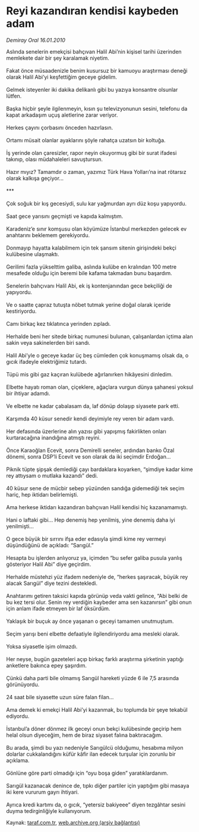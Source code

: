 # Reyi kazandıran kendisi kaybeden adam

*Demiray Oral 16.01.2010*

<div class="yazi">Aslında senelerin emekçisi bahçıvan Halil Abi’nin kişisel tarihi üzerinden memlekete dair bir şey karalamak niyetim. <br/><br/>Fakat önce müsaadenizle benim kusursuz bir kamuoyu araştırması deneği olarak Halil Abi’yi keşfettiğim geceye gidelim. <br/><br/>Gelmek isteyenler iki dakika delikanlı gibi bu yazıya konsantre olsunlar lütfen. <br/><br/>Başka hiçbir şeyle ilgilenmeyin, kısın şu televizyonunun sesini, telefonu da kapat arkadaşım uçuş aletlerine zarar veriyor. <br/><br/>Herkes çayını çorbasını önceden hazırlasın. <br/><br/>Ortamı müsait olanlar ayaklarını şöyle rahatça uzatsın bir koltuğa. <br/><br/>İş yerinde olan çaresizler, rapor neyin okuyormuş gibi bir surat ifadesi takınıp, olası müdahaleleri savuştursun. <br/><br/>Hazır mıyız? Tamamdır o zaman, yazımız Türk Hava Yolları’na inat rötarsız olarak kalkışa geçiyor... <br/><br/>*** <br/><br/>Çok soğuk bir kış gecesiydi, sulu kar yağmurdan ayrı düz koşu yapıyordu. <br/><br/>Saat gece yarısını geçmişti ve kapıda kalmıştım. <br/><br/>Karadeniz’e sınır komşusu olan köyümüze İstanbul merkezden gelecek ev anahtarını beklemem gerekiyordu. <br/><br/>Donmayıp hayatta kalabilmem için tek şansım sitenin girişindeki bekçi kulübesine ulaşmaktı. <br/><br/>Gerilimi fazla yükselttim galiba, aslında kulübe en kralından 100 metre mesafede olduğu için beremi bile kafama takmadan bunu başardım. <br/><br/>Senelerin bahçıvanı Halil Abi, ek iş kontenjanından gece bekçiliği de yapıyordu. <br/><br/>Ve o saatte çapraz tutuşta nöbet tutmak yerine doğal olarak içeride kestiriyordu. <br/><br/>Camı birkaç kez tıklatınca yerinden zıpladı. <br/><br/>Herhalde beni her sitede birkaç numunesi bulunan, çalışanlardan içtima alan sakin veya sakinelerden biri sandı. <br/><br/>Halil Abi’yle o geceye kadar üç beş cümleden çok konuşmamış olsak da, o gıcık ifadeyle elektriğimiz tutardı. <br/><br/>Tüpü mis gibi gaz kaçıran kulübede ağırlanırken hikâyesini dinledim. <br/><br/>Elbette hayatı roman olan, çiçeklere, ağaçlara vurgun dünya şahanesi yoksul bir ihtiyar adamdı. <br/><br/>Ve elbette ne kadar çabalasam da, laf dönüp dolaşıp siyasete park etti. <br/><br/>Karşımda 40 küsur senedir kendi deyimiyle rey veren bir adam vardı. <br/><br/>Her defasında üzerlerine alın yazısı gibi yapışmış fakirlikten onları kurtaracağına inandığına atmıştı reyini. <br/><br/>Önce Karaoğlan Ecevit, sonra Demirelli seneler, ardından banko Özal dönemi, sonra DSP’li Ecevit ve son olarak da iki seçimdir Erdoğan... <br/><br/>Piknik tüpte şipşak demlediği çayı bardaklara koyarken, “şimdiye kadar kime rey attıysam o mutlaka kazandı” dedi. <br/><br/>40 küsur sene de mücbir sebep yüzünden sandığa gidemediği tek seçim hariç, hep iktidarı belirlemişti. <br/><br/>Ama herkese iktidarı kazandıran bahçıvan Halil kendisi hiç kazanamamıştı. <br/><br/>Hani o laftaki gibi... Hep denemiş hep yenilmiş, yine denemiş daha iyi yenilmişti... <br/><br/>O gece büyük bir sırrını ifşa eder edasıyla şimdi kime rey vermeyi düşündüğünü de açıkladı: “Sarıgül.” <br/><br/>Hesapta bu işlerden anlıyoruz ya, içimden “bu sefer galiba pusula yanlış gösteriyor Halil Abi” diye geçirdim. <br/><br/>Herhalde müstehzi yüz ifadem nedeniyle de, “herkes şaşıracak, büyük rey alacak Sarıgül” diye tezini destekledi. <br/><br/>Anahtarımı getiren taksici kapıda görünüp veda vakti gelince, “Abi belki de bu kez tersi olur. Senin rey verdiğin kaybeder ama sen kazanırsın” gibi onun için anlam ifade etmeyen bir laf öksürdüm. <br/><br/>Yaklaşık bir buçuk ay önce yaşanan o geceyi tamamen unutmuştum. <br/><br/>Seçim yarışı beni elbette defaatiyle ilgilendiriyordu ama mesleki olarak. <br/><br/>Yoksa siyasetle işim olmazdı. <br/><br/>Her neyse, bugün gazeteleri açıp birkaç farklı araştırma şirketinin yaptığı anketlere bakınca epey şaşırdım. <br/><br/>Çünkü daha parti bile olmamış Sarıgül hareketi yüzde 6 ile 7,5 arasında görünüyordu. <br/><br/>24 saat bile siyasette uzun süre falan filan... <br/><br/>Ama demek ki emekçi Halil Abi’yi kazanmak, bu toplumda bir şeye tekabül ediyordu. <br/><br/>İstanbul’a döner dönmez ilk geceyi onun bekçi kulübesinde geçirip hem helal olsun diyeceğim, hem de biraz siyaset falına baktıracağım. <br/><br/>Bu arada, şimdi bu yazı nedeniyle Sarıgülcü olduğumu, hesabıma milyon dolarlar cukkalandığını küfür kâfir ilan edecek turşular için zorunlu bir açıklama. <br/><br/>Gönlüne göre parti olmadığı için “oyu boşa giden” yaratıklardanım. <br/><br/>Sarıgül kazanacak denince de, tıpkı diğer partiler için yaptığım gibi masaya iki kere vururum gayrı ihtiyari. <br/><br/>Ayrıca kredi kartımı da, o gıcık, “yetersiz bakiyeee” diyen tezgâhtar sesini duyma tedirginliğiyle kullanıyorum.</div>

Kaynak: [taraf.com.tr](http://taraf.com.tr:80/makale/9538.htm), [web.archive.org (arşiv bağlantısı)](http://web.archive.org/web/20100328090246/http://taraf.com.tr:80/makale/9538.htm)
